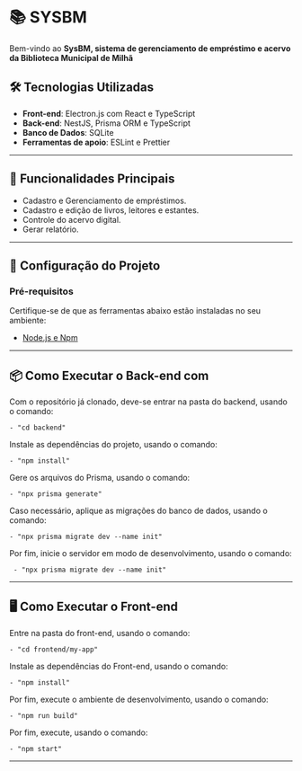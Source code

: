 # 📚 SYSBM

Bem-vindo ao **SysBM, sistema  de gerenciamento de empréstimo e acervo da Biblioteca Municipal de Milhã**

## 🛠️ Tecnologias Utilizadas

- **Front-end**: Electron.js com React e TypeScript
- **Back-end**: NestJS, Prisma ORM e TypeScript
- **Banco de Dados**: SQLite
- **Ferramentas de apoio**: ESLint e Prettier

---

## 🚀 Funcionalidades Principais

- Cadastro e Gerenciamento de empréstimos.
- Cadastro e edição de livros, leitores e estantes.
- Controle do acervo digital.
- Gerar relatório.

---

## 🧰 Configuração do Projeto

### Pré-requisitos

Certifique-se de que as ferramentas abaixo estão instaladas no seu ambiente:
- [Node.js e Npm](https://nodejs.org/)

---

## 📦 Como Executar o Back-end com 

Com o repositório já clonado, deve-se entrar na pasta do backend, usando o comando:

    - "cd backend"

Instale as dependências do projeto, usando o comando:

    - "npm install"

Gere os arquivos do Prisma, usando o comando:

    - "npx prisma generate"

Caso necessário, aplique as migrações do banco de dados, usando o comando:

    - "npx prisma migrate dev --name init"

Por fim, inicie o servidor em modo de desenvolvimento, usando o comando:

     - "npx prisma migrate dev --name init"
---

## 🖥️ Como Executar o Front-end

Entre na pasta do front-end, usando o comando:

    - "cd frontend/my-app"

Instale as dependências do Front-end, usando o comando:

    - "npm install"

Por fim, execute o ambiente de desenvolvimento, usando o comando:

    - "npm run build"

  Por fim, execute, usando o comando:

    - "npm start"

---
